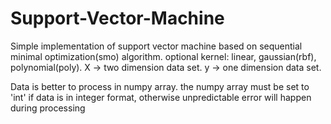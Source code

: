 # Support-Vector-Machine

Simple implementation of support vector machine based on sequential minimal optimization(smo) algorithm.
optional kernel: linear, gaussian(rbf), polynomial(poly).
X -> two dimension data set.
y -> one dimension data set.

Data is better to process in numpy array.
the numpy array must be set to 'int' if data is in integer format, 
otherwise unpredictable error will happen during processing
